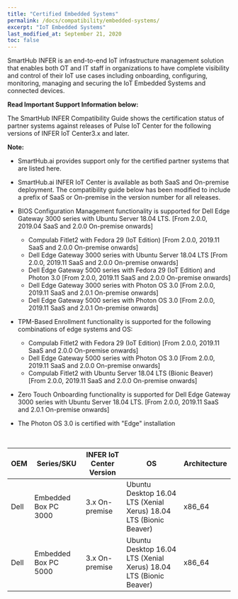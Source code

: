 ```yaml
---
title: "Certified Embedded Systems"
permalink: /docs/compatibility/embedded-systems/
excerpt: "IoT Embedded Systems"
last_modified_at: September 21, 2020
toc: false
---
```


SmartHub INFER is an end-to-end IoT infrastructure management solution that enables both OT and IT staff in organizations to have complete visibility and control of their IoT use cases including onboarding, configuring, monitoring, managing and securing the IoT Embedded Systems and connected devices.

**Read Important Support Information below:**

The SmartHub INFER Compatibility Guide shows the certification status of partner systems against releases of Pulse IoT Center for the following versions of INFER IoT Center3.x and later.

**Note:**

-   SmartHub.ai provides support only for the certified partner systems that are listed here.
-   SmartHub.ai INFER IoT Center is available as both SaaS and On-premise deployment. The compatibility guide below has been modified to include a prefix of SaaS or On-premise in the version number for all releases.

-   BIOS Configuration Management functionality is supported for Dell Edge Gateway 3000 series with Ubuntu Server 18.04 LTS. [From 2.0.0, 2019.04 SaaS and 2.0.0 On-premise onwards]
    -   Compulab Fitlet2 with Fedora 29 (IoT Edition) [From 2.0.0, 2019.11 SaaS and 2.0.0 On-premise onwards]
    -   Dell Edge Gateway 3000 series with Ubuntu Server 18.04 LTS [From 2.0.0, 2019.11 SaaS and 2.0.0 On-premise onwards]
    -   Dell Edge Gateway 5000 series with Fedora 29 (IoT Edition) and Photon 3.0 [From 2.0.0, 2019.11 SaaS and 2.0.0 On-premise onwards]
    -   Dell Edge Gateway 3000 series with Photon OS 3.0 [From 2.0.0, 2019.11 SaaS and 2.0.1 On-premise onwards]
    -   Dell Edge Gateway 5000 series with Photon OS 3.0 [From 2.0.0, 2019.11 SaaS and 2.0.1 On-premise onwards]
-   TPM-Based Enrollment functionality is supported for the following combinations of edge systems and OS:
    -   Compulab Fitlet2 with Fedora 29 (IoT Edition) [From 2.0.0, 2019.11 SaaS and 2.0.0 On-premise onwards]
    -   Dell Edge Gateway 5000 series with Photon OS 3.0 [From 2.0.0, 2019.11 SaaS and 2.0.0 On-premise onwards]
    -   Compulab Fitlet2 with Ubuntu Server 18.04 LTS (Bionic Beaver) [From 2.0.0, 2019.11 SaaS and 2.0.0 On-premise onwards]
-   Zero Touch Onboarding functionality is supported for Dell Edge Gateway 3000 series with Ubuntu Server 18.04 LTS. [From 2.0.0, 2019.11 SaaS and 2.0.1 On-premise onwards]
-   The Photon OS 3.0 is certified with "Edge" installation

&nbsp;

| OEM | Series/SKU |INFER IoT Center Version| OS | Architecture | 
|--|--|--|--|--|
| Dell |Embedded Box PC 3000| 3.x On-premise |Ubuntu Desktop 16.04 LTS (Xenial Xerus) 18.04 LTS (Bionic Beaver)| x86_64
| Dell |Embedded Box PC 5000| 3.x On-premise |Ubuntu Desktop 16.04 LTS (Xenial Xerus) 18.04 LTS (Bionic Beaver)| x86_64
